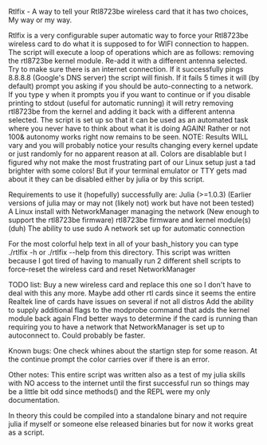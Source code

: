 Rtlfix - A way to tell your Rtl8723be wireless card that it has two choices, My way or my way.

Rtlfix is a very configurable super automatic way to force your Rtl8723be wireless card to do what it is supposed to for WIFI connection to happen.
The script will execute a loop of operations which are as follows:
	removing the rtl8723be kernel module.
	Re-add it with a different antenna selected.
	Try to make sure there is an internet connection.
	If it successfully pings 8.8.8.8 (Google's DNS server) the script will finish.
	If it fails 5 times it will (by default) prompt you asking if you should be auto-connecting to a network.
	If you type y when it prompts you if you want to continue or if you disable printing to stdout (useful for automatic running) it will retry removing rtl8723be from the kernel and adding it back with a different antenna selected.
The script is set up so that it can be used as an automated task where you never have to think about what it is doing AGAIN! Rather or not 100& autonomy works right now remains to be seen.
NOTE: Results WILL vary and you will probably notice your results changing every kernel update or just randomly for no apparent reason at all.
Colors are disablable but I figured why not make the most frustrating part of our Linux setup just a tad brighter with some colors! But if your terminal emulator or TTY gets mad about it they can be disabled either by julia or by this script.

Requirements to use it (hopefully) successfully are:
	Julia (>=1.0.3) (Earlier versions of julia may or may not (likely not) work but have not been tested)
	A Linux install with NetworkManager managing the network (New enough to support the rtl8723be firmware)
	rtl8723be firmware and kernel module(s) (duh)
	The ability to use sudo
	A network set up for automatic connection

For the most colorful help text in all of your bash_history you can type ./rtlfix -h or ./rtlfix --help from this directory.
This script was written because I got tired of having to manually run 2 different shell scripts to force-reset the wireless card and reset NetworkManager

TODO list:
	Buy a new wireless card and replace this one so I don't have to deal with this any more.
	Maybe add other rtl cards since it seems the entire Realtek line of cards have issues on several if not all distros
	Add the ability to supply additional flags to the modprobe command that adds the kernel module back again
	FInd better ways to determine if the card is running than requiring you to have a network that NetworkManager is set up to autoconnect to.
	Could probably be faster.

Known bugs:
	One check whines about the startign step for some reason.
	At the continue prompt the color carries over if there is an error.

Other notes: This entire script was written also as a test of my julia skills with NO access to the internet until the first successful run so things may be a little bit odd since methods() and the REPL were my only documentation.

In theory this could be compiled into a standalone binary and not require julia if myself or someone else released binaries but for now it works great as a script.
